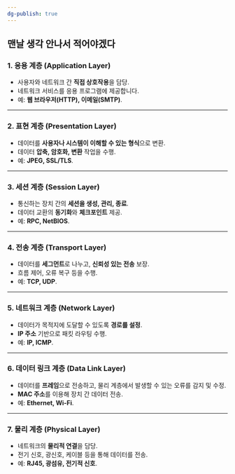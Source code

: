 ```yaml
---
dg-publish: true
---
```


## 맨날 생각 안나서 적어야겠다

### **1. 응용 계층 (Application Layer)**

- 사용자와 네트워크 간 **직접 상호작용**을 담당.
- 네트워크 서비스를 응용 프로그램에 제공합니다.
- 예: **웹 브라우저(HTTP), 이메일(SMTP)**.

---

### **2. 표현 계층 (Presentation Layer)**

- 데이터를 **사용자나 시스템이 이해할 수 있는 형식**으로 변환.
- 데이터 **압축, 암호화, 변환** 작업을 수행.
- 예: **JPEG, SSL/TLS**.

---

### **3. 세션 계층 (Session Layer)**

- 통신하는 장치 간의 **세션을 생성, 관리, 종료**.
- 데이터 교환의 **동기화**와 **체크포인트** 제공.
- 예: **RPC, NetBIOS**.

---

### **4. 전송 계층 (Transport Layer)**

- 데이터를 **세그먼트**로 나누고, **신뢰성 있는 전송** 보장.
- 흐름 제어, 오류 복구 등을 수행.
- 예: **TCP, UDP**.

---

### **5. 네트워크 계층 (Network Layer)**

- 데이터가 목적지에 도달할 수 있도록 **경로를 설정**.
- **IP 주소** 기반으로 패킷 라우팅 수행.
- 예: **IP, ICMP**.

---

### **6. 데이터 링크 계층 (Data Link Layer)**

- 데이터를 **프레임**으로 전송하고, 물리 계층에서 발생할 수 있는 오류를 감지 및 수정.
- **MAC 주소**를 이용해 장치 간 데이터 전송.
- 예: **Ethernet, Wi-Fi**.

---

### **7. 물리 계층 (Physical Layer)**

- 네트워크의 **물리적 연결**을 담당.
- 전기 신호, 광신호, 케이블 등을 통해 데이터를 전송.
- 예: **RJ45, 광섬유, 전기적 신호**.